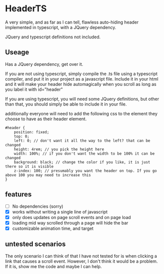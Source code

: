 # HeaderTS
A very simple, and as far as I can tell, flawless auto-hiding header implemented in typescript, with a JQuery dependency.

JQuery and typescript definitions not included.

## Useage

Has a JQuery dependency, get over it.

If you are not using typescript, simply compile the .ts file using a typescript compiler, and put it in your project as a javascript file. Include it in your html and it will make your header hide automagically when you scroll as long as you label it with id="header"

If you are using typescript, you will need some JQuery definitions, but other than that, you should simply be able to include it in your file.

additionally everyone will need to add the following css to the element they choose to have as their header element.

```
#header {
	position: fixed;
	top: 0;
	left: 0; // don't want it all the way to the left? that can be changed
	height: 4rem; // you pick the height here
	width: 100%; // if you don't want the width to be 100% it can be changed
	background: black; // change the color if you like, it is just there so it is visible
	z-index: 100; // presumably you want the header on top. If you go above 100 you may need to increase this
}
```

## features
- [ ] No dependencies (sorry)
- [x] works without writing a single line of javascript
- [x] only does updates on page scroll events and on page load
- [x] loading mid way scrolled through a page will hide the bar
- [x] customizable animation time, and target

## untested scenarios

The only scenario I can think of that I have not tested for is when clicking a link that causes a scroll event. However, I don't think it would be a problem. If it is, show me the code and maybe I can help.
